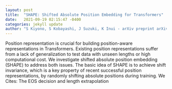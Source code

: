 ```yaml
---
layout: post
title:  "SHAPE: Shifted Absolute Position Embedding for Transformers"
date:   2021-09-19 02:15:47 -0400
categories: jekyll update
author: "S Kiyono, S Kobayashi, J Suzuki, K Inui - arXiv preprint arXiv:2109.05644, 2021"
---
```

Position representation is crucial for building position-aware representations in Transformers. Existing position representations suffer from a lack of generalization to test data with unseen lengths or high computational cost. We investigate shifted absolute position embedding (SHAPE) to address both issues. The basic idea of SHAPE is to achieve shift invariance, which is a key property of recent successful position representations, by randomly shifting absolute positions during training. We Cites: The EOS decision and length extrapolation